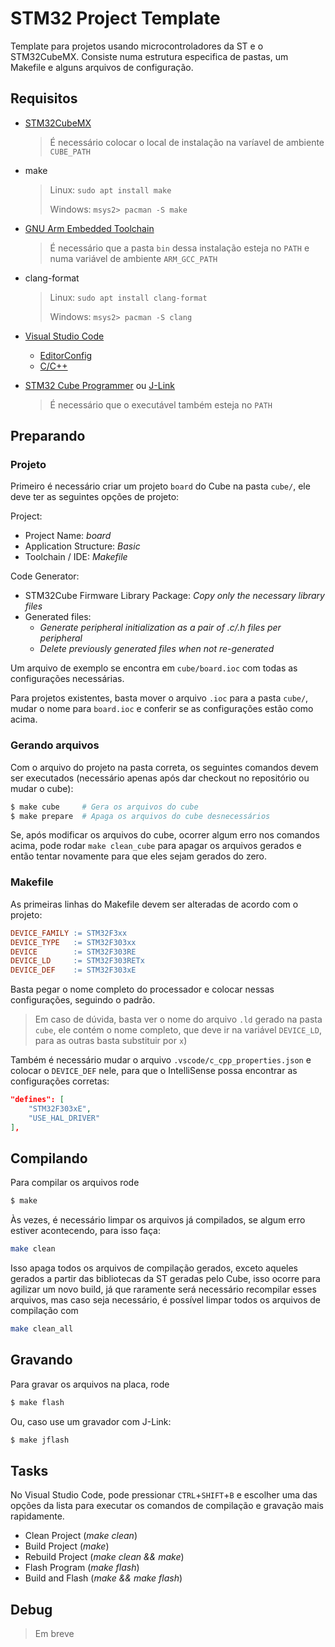 # STM32 Project Template

Template para projetos usando microcontroladores da ST e o STM32CubeMX.
Consiste numa estrutura especifica de pastas, um Makefile e
alguns arquivos de configuração.

## Requisitos

* [STM32CubeMX](https://www.st.com/en/development-tools/stm32cubemx.html)
  > É necessário colocar o local de instalação na varíavel de ambiente `CUBE_PATH`

* make
  > Linux: `sudo apt install make`
  >
  > Windows: `msys2> pacman -S make`

* [GNU Arm Embedded Toolchain](https://developer.arm.com/open-source/gnu-toolchain/gnu-rm/downloads)
  > É necessário que a pasta `bin` dessa instalação esteja no `PATH`
  > e numa variável de ambiente `ARM_GCC_PATH`

* clang-format
  > Linux: `sudo apt install clang-format`
  >
  > Windows: `msys2> pacman -S clang`

* [Visual Studio Code](https://code.visualstudio.com/)
  * [EditorConfig](https://marketplace.visualstudio.com/items?itemName=EditorConfig.EditorConfig)
  * [C/C++](https://marketplace.visualstudio.com/items?itemName=ms-vscode.cpptools)

* [STM32 Cube Programmer](https://www.st.com/en/development-tools/stm32cubeprog.html) ou [J-Link](https://www.segger.com/downloads/jlink/)
  > É necessário que o executável também esteja no `PATH`

## Preparando
### Projeto

Primeiro é necessário criar um projeto `board` do Cube na pasta `cube/`,
ele deve ter as seguintes opções de projeto:

Project:
* Project Name: *board*
* Application Structure: *Basic*
* Toolchain / IDE: *Makefile*

Code Generator:
* STM32Cube Firmware Library Package: *Copy only the necessary library files*
* Generated files:
  * *Generate peripheral initialization as a pair of .c/.h files per peripheral*
  * *Delete previously generated files when not re-generated*

Um arquivo de exemplo se encontra em `cube/board.ioc` com todas as configurações necessárias.

Para projetos existentes, basta mover o arquivo `.ioc` para a pasta `cube/`,
mudar o nome para `board.ioc` e conferir se as configurações estão como acima.

### Gerando arquivos

Com o arquivo do projeto na pasta correta, os seguintes comandos devem ser 
executados (necessário apenas após dar checkout no repositório ou mudar o cube):
```bash
$ make cube     # Gera os arquivos do cube
$ make prepare  # Apaga os arquivos do cube desnecessários
```

Se, após modificar os arquivos do cube, ocorrer algum erro nos comandos acima,
pode rodar `make clean_cube` para apagar os arquivos gerados e então tentar 
novamente para que eles sejam gerados do zero.

### Makefile

As primeiras linhas do Makefile devem ser alteradas de acordo com o projeto:

```Makefile
DEVICE_FAMILY := STM32F3xx
DEVICE_TYPE   := STM32F303xx
DEVICE        := STM32F303RE
DEVICE_LD     := STM32F303RETx
DEVICE_DEF    := STM32F303xE
```

Basta pegar o nome completo do processador e colocar nessas configurações, seguindo o padrão.

> Em caso de dúvida, basta ver o nome do arquivo `.ld` gerado na pasta `cube`,
> ele contém o nome completo, que deve ir na variável `DEVICE_LD`,
> para as outras basta substituir por `x`)

Também é necessário mudar o arquivo `.vscode/c_cpp_properties.json` e colocar o
`DEVICE_DEF` nele, para que o IntelliSense possa encontrar as configurações corretas:
```json
"defines": [
    "STM32F303xE",
    "USE_HAL_DRIVER"
],
```

## Compilando

Para compilar os arquivos rode
```bash
$ make
```

Às vezes, é necessário limpar os arquivos já compilados, se algum erro estiver 
acontecendo, para isso faça:
```bash
make clean
```

Isso apaga todos os arquivos de compilação gerados, exceto aqueles gerados a partir 
das bibliotecas da ST geradas pelo Cube, isso ocorre para agilizar um novo build,
já que raramente será necessário recompilar esses arquivos, mas caso seja necessário,
é possível limpar todos os arquivos de compilação com
```bash
make clean_all
```

## Gravando

Para gravar os arquivos na placa, rode
```bash
$ make flash
```

Ou, caso use um gravador com J-Link:
```bash
$ make jflash
```

## Tasks

No Visual Studio Code, pode pressionar `CTRL`+`SHIFT`+`B` e escolher uma das 
opções da lista para executar os comandos de compilação e gravação mais rapidamente.

* Clean Project (_make clean_)
* Build Project (_make_)
* Rebuild Project (_make clean && make_)
* Flash Program (_make flash_)
* Build and Flash (_make && make flash_)

## Debug

> Em breve

